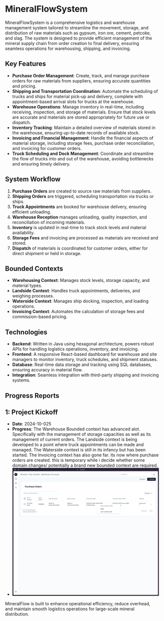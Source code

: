 # MineralFlowSystem

MineralFlowSystem is a comprehensive logistics and warehouse management system tailored to streamline the movement, storage, and distribution of raw materials such as gypsum, iron ore, cement, petcoke, and slag. The system is designed to provide efficient management of the mineral supply chain from order creation to final delivery, ensuring seamless operations for warehousing, shipping, and invoicing.

## Key Features

- **Purchase Order Management**: Create, track, and manage purchase orders for raw materials from suppliers, ensuring accurate quantities and pricing.
- **Shipping and Transportation Coordination**: Automate the scheduling of trucks and ships for material pick-up and delivery, complete with appointment-based arrival slots for trucks at the warehouse.
- **Warehouse Operations**: Manage inventory in real-time, including receiving, inspection, and storage of materials. Ensure that stock levels are accurate and materials are stored appropriately for future use or dispatch.
- **Inventory Tracking**: Maintain a detailed overview of materials stored in the warehouse, ensuring up-to-date records of available stock.
- **Invoicing and Financial Management**: Handle the financial aspects of material storage, including storage fees, purchase order reconciliation, and invoicing for customer orders.
- **Truck Scheduling and Dock Management**: Coordinate and streamline the flow of trucks into and out of the warehouse, avoiding bottlenecks and ensuring timely delivery.

## System Workflow

1. **Purchase Orders** are created to source raw materials from suppliers.
2. **Shipping Orders** are triggered, scheduling transportation via trucks or ships.
3. **Truck Appointments** are booked for warehouse delivery, ensuring efficient unloading.
4. **Warehouse Reception** manages unloading, quality inspection, and reconciliation of incoming materials.
5. **Inventory** is updated in real-time to track stock levels and material availability.
6. **Storage Fees** and invoicing are processed as materials are received and stored.
7. **Dispatch** of materials is coordinated for customer orders, either for direct shipment or held in storage.

## Bounded Contexts

- **Warehousing Context**: Manages stock levels, storage capacity, and material types.
- **Landside Context**: Handles truck appointments, deliveries, and weighing processes.
- **Waterside Context**: Manages ship docking, inspection, and loading operations.
- **Invoicing Context**: Automates the calculation of storage fees and commission-based pricing.

## Technologies

- **Backend**: Written in Java using hexagonal architecture, powers robust APIs for handling logistics operations, inventory, and invoicing.
- **Frontend**: A responsive React-based dashboard for warehouse and site managers to monitor inventory, truck schedules, and shipment statuses.
- **Database**: Real-time data storage and tracking using SQL databases, ensuring accuracy in material flow.
- **Integration**: Seamless integration with third-party shipping and invoicing systems.


## Progress Reports

## 1: Project Kickoff
- **Date**: 2024-10-025
- **Progress**: The Warehouse Bounded context has advanced alot. Specifically with the management of storage capacities as well as its management of current orders. The Landside context is being developed to a point where truck appointments can be made and managed. The Waterside context is still in its infancy but has been started. The Invoicing context has also gone far. its now where purchase orders are created. this is temporary while i decide whether some domain changes/ potentially a brand new bounded context are required.
- ![img.png](docs/img/img.png)


MineralFlow is built to enhance operational efficiency, reduce overhead, and maintain smooth logistics operations for large-scale mineral distribution.
